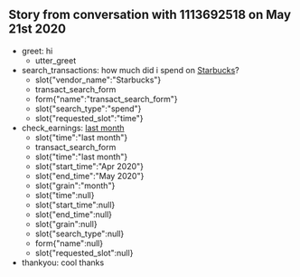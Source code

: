 ## Story from conversation with 1113692518 on May 21st 2020

* greet: hi
    - utter_greet
* search_transactions: how much did i spend on [Starbucks](vendor_name)?
    - slot{"vendor_name":"Starbucks"}
    - transact_search_form
    - form{"name":"transact_search_form"}
    - slot{"search_type":"spend"}
    - slot{"requested_slot":"time"}
* check_earnings: [last month](time)
    - slot{"time":"last month"}
    - transact_search_form
    - slot{"time":"last month"}
    - slot{"start_time":"Apr 2020"}
    - slot{"end_time":"May 2020"}
    - slot{"grain":"month"}
    - slot{"time":null}
    - slot{"start_time":null}
    - slot{"end_time":null}
    - slot{"grain":null}
    - slot{"search_type":null}
    - form{"name":null}
    - slot{"requested_slot":null}
* thankyou: cool thanks
